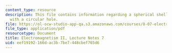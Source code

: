 ```yaml
---
content_type: resource
description: This file contains information regarding a spherical shell of charge
  with a circular hole.
file: https://ol-ocw-studio-app-qa.s3.amazonaws.com/courses/8-07-electromagnetism-ii-fall-2012/eef19192166dac3b7be7448cbef765d6_MIT8_07F12_ln7.pdf
file_type: application/pdf
resourcetype: Document
title: Electromagnetism II, Lecture Notes 7
uid: eef19192-166d-ac3b-7be7-448cbef765d6
---
```


